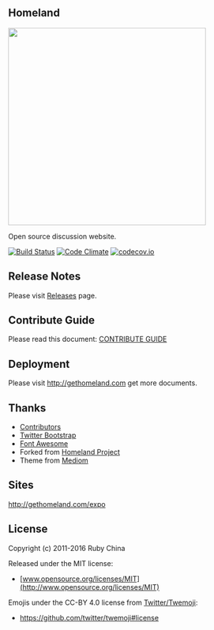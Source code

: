 Homeland
--------

<img src="https://cloud.githubusercontent.com/assets/5518/19587511/5484906c-9791-11e6-8e4a-8cdaea056270.png" width="400px" />

Open source discussion website.

[![Build Status](https://travis-ci.org/ruby-china/homeland.svg?branch=master)](https://travis-ci.org/ruby-china/homeland) [![Code Climate](https://codeclimate.com/github/ruby-china/homeland/badges/gpa.svg)](https://codeclimate.com/github/ruby-china/homeland) [![codecov.io](https://codecov.io/github/ruby-china/homeland/coverage.svg?branch=master)](https://codecov.io/github/ruby-china/homeland?branch=master)

## Release Notes

Please visit [Releases](https://github.com/ruby-china/homeland/releases) page.

## Contribute Guide

Please read this document: [CONTRIBUTE GUIDE](CONTRIBUTE.md)

## Deployment

Please visit http://gethomeland.com get more documents.

## Thanks

* [Contributors](https://github.com/ruby-china/homeland/contributors)
* [Twitter Bootstrap](https://twitter.github.com/bootstrap)
* [Font Awesome](http://fortawesome.github.io/Font-Awesome/icons/)
* Forked from [Homeland Project](https://github.com/huacnlee/homeland)
* Theme from [Mediom](https://github.com/huacnlee/mediom)

## Sites

http://gethomeland.com/expo

## License

Copyright (c) 2011-2016 Ruby China

Released under the MIT license:

* [www.opensource.org/licenses/MIT](http://www.opensource.org/licenses/MIT)

Emojis under the CC-BY 4.0 license from [Twitter/Twemoji][twemoji]:

* https://github.com/twitter/twemoji#license

[twemoji]: https://github.com/twitter/twemoji
